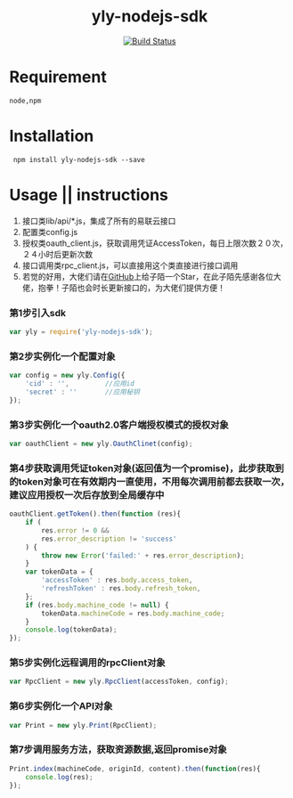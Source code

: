 <h1 align="center">yly-nodejs-sdk</h1>
<p align="center">
<a href="https://www.travis-ci.org/Qzm6826/yly-nodejs-sdk"><img src="https://www.travis-ci.org/Qzm6826/yly-nodejs-sdk.svg?branch=master" alt="Build Status"></a>
</p>

# Requirement
```
node,npm
```

# Installation  
```shell
 npm install yly-nodejs-sdk --save
```  

# Usage || instructions
1. 接口类lib/api/*.js，集成了所有的易联云接口
2. 配置类config.js
3. 授权类oauth_client.js，获取调用凭证AccessToken，每日上限次数２０次，２４小时后更新次数
4. 接口调用类rpc_client.js，可以直接用这个类直接进行接口调用
5. 若觉的好用，大佬们请在<a href= 'https://github.com/Qzm6826/yly-nodejs-sdk'>GitHub</a>上给子陌一个Star，在此子陌先感谢各位大佬，抱拳！子陌也会时长更新接口的，为大佬们提供方便！


### 第1步引入sdk
```js
var yly = require('yly-nodejs-sdk');   
```

### 第2步实例化一个配置对象
```js
var config = new yly.Config({
    'cid' : '',         //应用id
    'secret' : ''       //应用秘钥
});
```

### 第3步实例化一个oauth2.0客户端授权模式的授权对象
```js
var oauthClient = new yly.OauthClinet(config);
```

### 第4步获取调用凭证token对象(返回值为一个promise)，此步获取到的token对象可在有效期内一直使用，不用每次调用前都去获取一次，建议应用授权一次后存放到全局缓存中
```js
oauthClient.getToken().then(function (res){
    if (
        res.error != 0 &&
        res.error_description != 'success'
    ) {
        throw new Error('failed:' + res.error_description);
    }
    var tokenData = {
        'accessToken' : res.body.access_token,
        'refreshToken' : res.body.refresh_token,
    };
    if (res.body.machine_code != null) {
        tokenData.machineCode = res.body.machine_code;
    }
    console.log(tokenData);
});
```

### 第5步实例化远程调用的rpcClient对象
```js
var RpcClient = new yly.RpcClient(accessToken, config);
```

### 第6步实例化一个API对象
```js
var Print = new yly.Print(RpcClient);
```

### 第7步调用服务方法，获取资源数据,返回promise对象
```js
Print.index(machineCode, originId, content).then(function(res){
    console.log(res);
});
```

